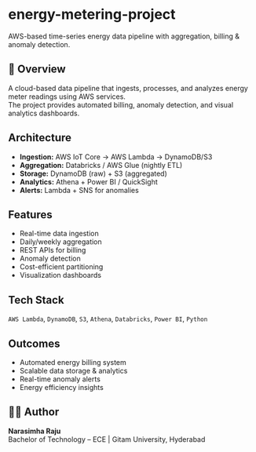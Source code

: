# energy-metering-project
AWS-based time-series energy data pipeline with aggregation, billing &amp; anomaly detection.

## 📖 Overview
A cloud-based data pipeline that ingests, processes, and analyzes energy meter readings using AWS services.  
The project provides automated billing, anomaly detection, and visual analytics dashboards.

## Architecture
- **Ingestion:** AWS IoT Core → AWS Lambda → DynamoDB/S3  
- **Aggregation:** Databricks / AWS Glue (nightly ETL)  
- **Storage:** DynamoDB (raw) + S3 (aggregated)  
- **Analytics:** Athena + Power BI / QuickSight  
- **Alerts:** Lambda + SNS for anomalies

## Features
- Real-time data ingestion
- Daily/weekly aggregation
- REST APIs for billing
- Anomaly detection
- Cost-efficient partitioning
- Visualization dashboards

## Tech Stack
`AWS Lambda`, `DynamoDB`, `S3`, `Athena`, `Databricks`, `Power BI`, `Python`

## Outcomes
- Automated energy billing system  
- Scalable data storage & analytics  
- Real-time anomaly alerts  
- Energy efficiency insights

## 👨‍💻 Author
**Narasimha Raju**  
Bachelor of Technology – ECE | Gitam University, Hyderabad

